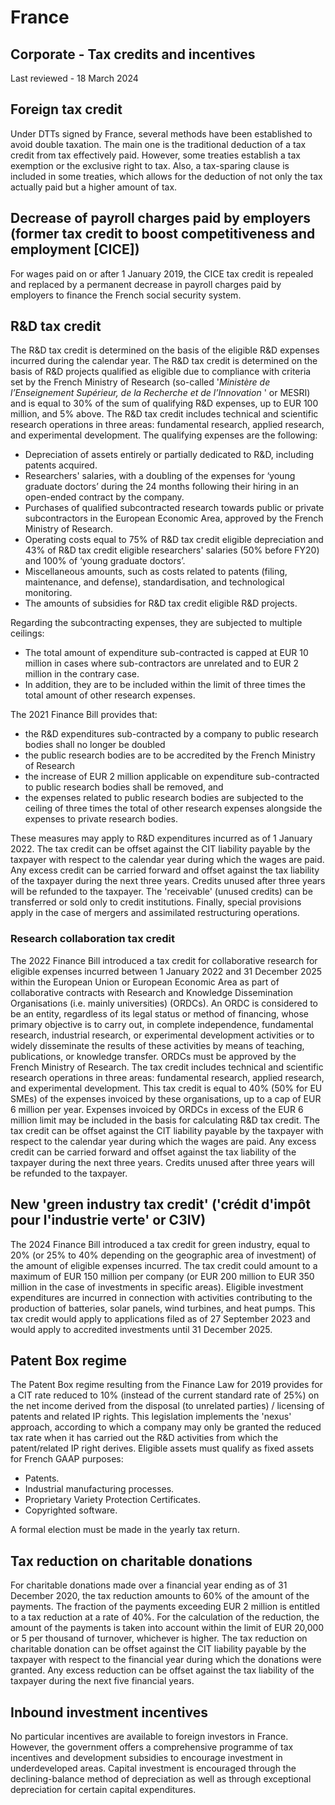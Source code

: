 # France
## Corporate - Tax credits and incentives
Last reviewed - 18 March 2024
## Foreign tax credit
Under DTTs signed by France, several methods have been established to avoid double taxation. The main one is the traditional deduction of a tax credit from tax effectively paid. However, some treaties establish a tax exemption or the exclusive right to tax. Also, a tax-sparing clause is included in some treaties, which allows for the deduction of not only the tax actually paid but a higher amount of tax.
## Decrease of payroll charges paid by employers (former tax credit to boost competitiveness and employment [CICE])
For wages paid on or after 1 January 2019, the CICE tax credit is repealed and replaced by a permanent decrease in payroll charges paid by employers to finance the French social security system.
## R&D tax credit
The R&D tax credit is determined on the basis of the eligible R&D expenses incurred during the calendar year.
The R&D tax credit is determined on the basis of R&D projects qualified as eligible due to compliance with criteria set by the French Ministry of Research (so-called '_Ministère de l’Enseignement Supérieur, de la Recherche et de l’Innovation_ ' or MESRI) and is equal to 30% of the sum of qualifying R&D expenses, up to EUR 100 million, and 5% above. The R&D tax credit includes technical and scientific research operations in three areas: fundamental research, applied research, and experimental development.
The qualifying expenses are the following:
  * Depreciation of assets entirely or partially dedicated to R&D, including patents acquired.
  * Researchers' salaries, with a doubling of the expenses for ‘young graduate doctors’ during the 24 months following their hiring in an open-ended contract by the company.
  * Purchases of qualified subcontracted research towards public or private subcontractors in the European Economic Area, approved by the French Ministry of Research.
  * Operating costs equal to 75% of R&D tax credit eligible depreciation and 43% of R&D tax credit eligible researchers' salaries (50% before FY20) and 100% of ‘young graduate doctors’.
  * Miscellaneous amounts, such as costs related to patents (filing, maintenance, and defense), standardisation, and technological monitoring.
  * The amounts of subsidies for R&D tax credit eligible R&D projects.


Regarding the subcontracting expenses, they are subjected to multiple ceilings:
  * The total amount of expenditure sub-contracted is capped at EUR 10 million in cases where sub-contractors are unrelated and to EUR 2 million in the contrary case.
  * In addition, they are to be included within the limit of three times the total amount of other research expenses.


The 2021 Finance Bill provides that:
  * the R&D expenditures sub-contracted by a company to public research bodies shall no longer be doubled
  * the public research bodies are to be accredited by the French Ministry of Research
  * the increase of EUR 2 million applicable on expenditure sub-contracted to public research bodies shall be removed, and
  * the expenses related to public research bodies are subjected to the ceiling of three times the total of other research expenses alongside the expenses to private research bodies.


These measures may apply to R&D expenditures incurred as of 1 January 2022.
The tax credit can be offset against the CIT liability payable by the taxpayer with respect to the calendar year during which the wages are paid. Any excess credit can be carried forward and offset against the tax liability of the taxpayer during the next three years.
Credits unused after three years will be refunded to the taxpayer. The 'receivable' (unused credits) can be transferred or sold only to credit institutions. Finally, special provisions apply in the case of mergers and assimilated restructuring operations.
### Research collaboration tax credit
The 2022 Finance Bill introduced a tax credit for collaborative research for eligible expenses incurred between 1 January 2022 and 31 December 2025 within the European Union or European Economic Area as part of collaborative contracts with Research and Knowledge Dissemination Organisations (i.e. mainly universities) (ORDCs).
An ORDC is considered to be an entity, regardless of its legal status or method of financing, whose primary objective is to carry out, in complete independence, fundamental research, industrial research, or experimental development activities or to widely disseminate the results of these activities by means of teaching, publications, or knowledge transfer. ORDCs must be approved by the French Ministry of Research.
The tax credit includes technical and scientific research operations in three areas: fundamental research, applied research, and experimental development.
This tax credit is equal to 40% (50% for EU SMEs) of the expenses invoiced by these organisations, up to a cap of EUR 6 million per year. Expenses invoiced by ORDCs in excess of the EUR 6 million limit may be included in the basis for calculating R&D tax credit.
The tax credit can be offset against the CIT liability payable by the taxpayer with respect to the calendar year during which the wages are paid. Any excess credit can be carried forward and offset against the tax liability of the taxpayer during the next three years.
Credits unused after three years will be refunded to the taxpayer.
## New 'green industry tax credit' ('crédit d'impôt pour l'industrie verte' or C3IV)
The 2024 Finance Bill introduced a tax credit for green industry, equal to 20% (or 25% to 40% depending on the geographic area of investment) of the amount of eligible expenses incurred. The tax credit could amount to a maximum of EUR 150 million per company (or EUR 200 million to EUR 350 million in the case of investments in specific areas). 
Eligible investment expenditures are incurred in connection with activities contributing to the production of batteries, solar panels, wind turbines, and heat pumps. 
This tax credit would apply to applications filed as of 27 September 2023 and would apply to accredited investments until 31 December 2025.
## Patent Box regime
The Patent Box regime resulting from the Finance Law for 2019 provides for a CIT rate reduced to 10% (instead of the current standard rate of 25%) on the net income derived from the disposal (to unrelated parties) / licensing of patents and related IP rights.
This legislation implements the 'nexus' approach, according to which a company may only be granted the reduced tax rate when it has carried out the R&D activities from which the patent/related IP right derives.
Eligible assets must qualify as fixed assets for French GAAP purposes:
  * Patents.
  * Industrial manufacturing processes.
  * Proprietary Variety Protection Certificates.
  * Copyrighted software.


A formal election must be made in the yearly tax return.
## Tax reduction on charitable donations 
For charitable donations made over a financial year ending as of 31 December 2020, the tax reduction amounts to 60% of the amount of the payments. The fraction of the payments exceeding EUR 2 million is entitled to a tax reduction at a rate of 40%. For the calculation of the reduction, the amount of the payments is taken into account within the limit of EUR 20,000 or 5 per thousand of turnover, whichever is higher.
The tax reduction on charitable donation can be offset against the CIT liability payable by the taxpayer with respect to the financial year during which the donations were granted. Any excess reduction can be offset against the tax liability of the taxpayer during the next five financial years.
## Inbound investment incentives
No particular incentives are available to foreign investors in France. However, the government offers a comprehensive programme of tax incentives and development subsidies to encourage investment in underdeveloped areas.
Capital investment is encouraged through the declining-balance method of depreciation as well as through exceptional depreciation for certain capital expenditures.
